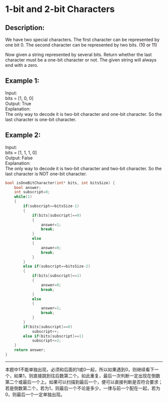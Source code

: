 1-bit and 2-bit Characters
========

Description:
--------
We have two special characters. The first character can be represented by one bit 0. The second character can be represented by two bits. <font color=b>(10 or 11)</font><br>

Now given a string represented by several bits. Return whether the last character must be a one-bit character or not. The given string will always end with a zero.

Example 1:
--------
Input: <br>
bits = [1, 0, 0]<br>
Output: True<br>
Explanation: <br>
The only way to decode it is two-bit character and one-bit character. So the last character is one-bit character.<br>

Example 2:
---------
Input: <br>
bits = [1, 1, 1, 0]<br>
Output: False<br>
Explanation: <br>
The only way to decode it is two-bit character and two-bit character. So the last character is NOT one-bit character.<br>
```cpp
bool isOneBitCharacter(int* bits, int bitsSize) {
    bool answer;
    int subscript=0;
    while(1)
    {
        if(subscript==bitsSize-1)
        {
            if(bits[subscript]==0)
            {
                answer=1;
                break;
            }
            else 
            {
                answer=0;
                break;
            }
        }
        else if(subscript==bitsSize-2)
        {
            if(bits[subscript]==1)
            {
                answer=0;
                break;
            }
            else
            {
                answer=1;
                break;
            }
        }
        if(bits[subscript]==0)
            subscript++;
        else if(bits[subscript]==1)
            subscript+=2;
    }
    return answer;
}
```
***********
本题中1不能单独出现，必须和后面的1或0一起，所以如果遇到0，则继续看下一个，如果1，则直接跳到往后数第二个。如此重复，最后一次判断一定出现在倒数第二个或最后一个上。如果可以扫描到最后一个，便可以直接判断是否符合要求；若是倒数第二个，若为1，则最后一个不论是多少，一律与前一个配在一起，若为0，则最后一个一定单独出现。
